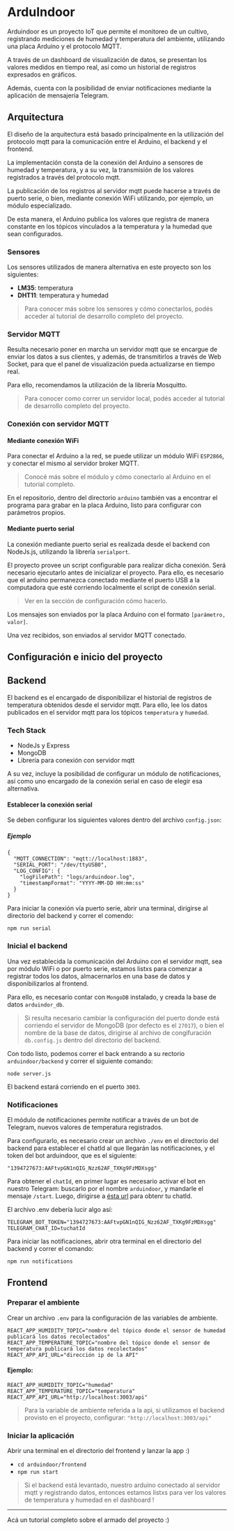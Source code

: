 # ArduIndoor

Arduindoor es un proyecto IoT que permite el monitoreo de un cultivo, registrando mediciones de humedad y temperatura del ambiente, utilizando una placa Arduino y el protocolo MQTT.

A través de un dashboard de visualización de datos, se presentan los valores medidos en tiempo real, así como un historial de registros expresados en gráficos.

Además, cuenta con la posibilidad de enviar notificaciones mediante la aplicación de mensajería Telegram.

## Arquitectura

El diseño de la arquitectura está basado principalmente en la utilización del protocolo mqtt para la comunicación entre el Arduino, el backend y el frontend.

La implementación consta de la conexión del Arduino a sensores de humedad y temperatura, y a su vez, la transmisión de los valores registrados a través del protocolo mqtt.

La publicación de los registros al servidor mqtt puede hacerse a través de puerto serie, o bien, mediante conexión WiFi utilizando, por ejemplo, un módulo especializado.

De esta manera, el Arduino publica los valores que registra de manera constante en los tópicos vínculados a la temperatura y la humedad que sean configurados.

### Sensores

Los sensores utilizados de manera alternativa en este proyecto son los siguientes:

- **LM35**: temperatura
- **DHT11**: temperatura y humedad

> Para conocer más sobre los sensores y cómo conectarlos, podés acceder al tutorial de desarrollo completo del proyecto.

### Servidor MQTT

Resulta necesario poner en marcha un servidor mqtt que se encargue de enviar los datos a sus clientes, y además, de transmitirlos a través de Web Socket, para que el panel de visualización pueda actualizarse en tiempo real.

Para ello, recomendamos la utilización de la librería Mosquitto.

> Para conocer como correr un servidor local, podés acceder al tutorial de desarrollo completo del proyecto.

### Conexión con servidor MQTT


#### Mediante conexión WiFi

Para conectar el Arduino a la red, se puede utilizar un módulo WiFi ```ESP2866```, y conectar el mismo al servidor broker MQTT.

> Conocé más sobre el módulo y cómo conectarlo al Arduino en el tutorial completo.

En el repositorio, dentro del directorio ```arduino``` también vas a encontrar el programa para grabar en la placa Arduino, listo para configurar con parámetros propios.

#### Mediante puerto serial

La conexión mediante puerto serial es realizada desde el backend con NodeJs.js, utilizando la librería ```serialport```.

El proyecto provee un script configurable para realizar dicha conexión. Será necesario ejecutarlo antes de inicializar el proyecto. Para ello, es necesario que el arduino permanezca conectado mediante el puerto USB a la computadora que esté corriendo localmente el script de conexión serial.

> Ver en la sección de configuración cómo hacerlo.

Los mensajes son enviados por la placa Arduino con el formato  ```[parámetro, valor]```.

Una vez recibidos, son enviados al servidor MQTT conectado.

## Configuración e inicio del proyecto

## Backend

El backend es el encargado de disponibilizar el historial de registros de temperatura obtenidos desde el servidor mqtt. Para ello, lee los datos publicados en el servidor mqtt para los tópicos ```temperatura``` y ```humedad```.

### Tech Stack 

- NodeJs y Express
- MongoDB
- Librería para conexión con servidor mqtt

A su vez, incluye la posibilidad de configurar un módulo de notificaciones, así como uno encargado de la conexión serial en caso de elegir esa alternativa.

#### Establecer la conexión serial

Se deben configurar los siguientes valores dentro del archivo ```config.json```:

##### Ejemplo

```
{
  "MQTT_CONNECTION": "mqtt://localhost:1883",
  "SERIAL_PORT": "/dev/ttyUSB0",
  "LOG_CONFIG": {
    "logFilePath": "logs/arduindoor.log",
    "timestampFormat": "YYYY-MM-DD HH:mm:ss"
  }
}
```

Para iniciar la conexión vía puerto serie, abrir una terminal, dirigirse al directorio del backend y correr el comendo:

```
npm run serial
```

### Inicial el backend

Una vez establecida la comunicación del Arduino con el servidor mqtt, sea por módulo WiFi o por puerto serie, estamos listxs para comenzar a registrar todos los datos, almacernarlos en una base de datos y disponibilizarlos al frontend.

Para ello, es necesario contar con ```MongoDB``` instalado, y creada la base de datos ```arduindor_db```.

> Si resulta necesario cambiar la configuración del puerto donde está corriendo el servidor de MongoDB (por defecto es el ```27017```), o bien el nombre de la base de datos, dirigirse al archivo de congifuración ```db.config.js``` dentro del directorio del backend.

Con todo listo, podemos correr el back entrando a su rectorio ```arduindoor/backend``` y correr el siguiente comando:

```
node server.js
```

El backend estará corriendo en el puerto ```3003```.

### Notificaciones

El módulo de notificaciones permite notificar a través de un bot de Telegram, nuevos valores de temperatura registrados.

Para configurarlo, es necesario crear un archivo ```./env``` en el directorio del backend para establecer el chatId al que llegarán las notificaciones, y el token del bot arduindoor, que es el siguiente:

```
"1394727673:AAFtvpGN1nQIG_Nzz62AF_TXKg9FzMDXsgg"
```

Para obtener el ```chatId```, en primer lugar es necesario activar el bot en nuestro Telegram: buscarlo por el nombre ```arduindoor```, y mandarle el mensaje ```/start```.
Luego, dirigirse a [ésta url](https://api.telegram.org/bot1394727673:AAFtvpGN1nQIG_Nzz62AF_TXKg9FzMDXsgg/getUpdates) para obtenr tu chatId.

El archivo .env debería lucir algo así: 

```
TELEGRAM_BOT_TOKEN="1394727673:AAFtvpGN1nQIG_Nzz62AF_TXKg9FzMDXsgg"
TELEGRAM_CHAT_ID=tuchatId
```

Para iniciar las notificaciones, abrir otra terminal en el directorio del backend y correr el comando:

```
npm run notifications
```


## Frontend

### Preparar el ambiente

Crear un archivo ```.env``` para la configuración de las variables de ambiente.

```REACT_APP_MQTT_IP="ip del servidor mqtt"
REACT_APP_HUMIDITY_TOPIC="nombre del tópico donde el sensor de humedad publicará los datos recolectados"
REACT_APP_TEMPERATURE_TOPIC="nombre del tópico donde el sensor de temperatura publicará los datos recolectados"
REACT_APP_API_URL="dirección ip de la API"
```

#### Ejemplo:

```REACT_APP_MQTT_IP="mqtt://0.0.0.0:9001"
REACT_APP_HUMIDITY_TOPIC="humedad"
REACT_APP_TEMPERATURE_TOPIC="temperatura"
REACT_APP_API_URL="http://localhost:3003/api"
```

> Para la variable de ambiente referida a la api, si utilizamos el backend provisto en el proyecto, configurar: ```"http://localhost:3003/api"```

### Iniciar la aplicación

Abrir una terminal en el directorio del frontend y lanzar la app :)

* ```cd arduindoor/frontend```
* ```npm run start```


> Si el backend está levantado, nuestro arduino conectado al servidor mqtt y registrando datos, entonces estamos listxs para ver los valores de temperatura y humedad en el dashboard !


---

Acá un tutorial completo sobre el armado del proyecto :)

